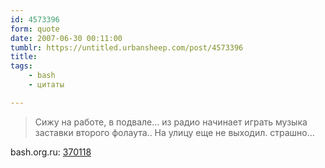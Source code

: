 ```yaml
---
id: 4573396
form: quote
date: 2007-06-30 00:11:00
tumblr: https://untitled.urbansheep.com/post/4573396
title: 
tags:
    - bash
    - цитаты

---
```


<blockquote>
Сижу на работе, в подвале&hellip; из радио начинает играть музыка заставки второго фолаута.. На улицу еще не выходил. страшно&hellip;
</blockquote>

bash.org.ru: <a href="http://bash.org.ru/quote/370118">370118</a>
